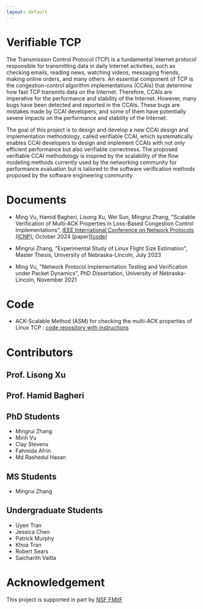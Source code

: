 ```yaml
---
layout: default
---
```


# Verifiable TCP

The Transmission Control Protocol (TCP) is a fundamental Internet protocol responsible for transmitting data 
in daily Internet activities, such as checking emails, reading news, watching videos, messaging friends, making online orders, 
and many others. An essential component of TCP is the congestion-control algorithm implementations (CCAIs) that determine how 
fast TCP transmits data on the Internet. Therefore, CCAIs are imperative for the performance and stability of the Internet. 
However, many bugs have been detected and reported in the CCAIs. These bugs are mistakes made by CCAI developers, and some 
of them have potentially severe impacts on the performance and stability of the Internet. 

The goal of this project is to design and develop a new CCAI design and implementation methodology, called verifiable CCAI, which systematically enables CCAI developers to design and implement CCAIs with not only efficient performance but also verifiable correctness. The proposed verifiable CCAI methodology is inspired by the scalability of the flow modeling methods currently used by the networking community for performance evaluation but is tailored to the software verification methods proposed by the software engineering community.

# Documents

- Ming Vu, Hamid Bagheri, Lisong Xu, Wei Sun, Mingrui Zhang, "Scalable Verification of Multi-ACK Properties in Loss-Based Congestion Control Implementations", [IEEE International Conference on Network Protocols (ICNP)](https://icnp24.cs.ucr.edu/index.html), October 2024 [paper][[code](https://github.com/verifiabletcp/asm)]

- Mingrui Zhang, "Experimental Study of Linux Flight Size Estimation", Master Thesis, University of Nebraska-Lincoln, July 2023

- Ming Vu, "Network Protocol Implementation Testing and Verification under Packet Dynamics", PhD Dissertation, University of Nebraska-Lincoln, November 2021

# Code

- ACK-Scalable Method (ASM) for checking the multi-ACK properties of Linux TCP : [code repository with instructions](https://github.com/verifiabletcp/asm)


# Contributors

## Prof. Lisong Xu

## Prof. Hamid Bagheri

## PhD Students

- Mingrui Zhang
- Minh Vu
- Clay Stevens
- Fahmida Afrin
- Md Rashedul Hasan

## MS Students

- Mingrui Zhang

## Undergraduate Students 

- Uyen Tran
- Jessica Chen
- Patrick Murphy
- Khoa Tran
- Robert Sears
- Saicharith Vaitla

# Acknowledgement

This project is supported in part by [NSF FMitF](https://www.nsf.gov/awardsearch/showAward?AWD_ID=2124116)
